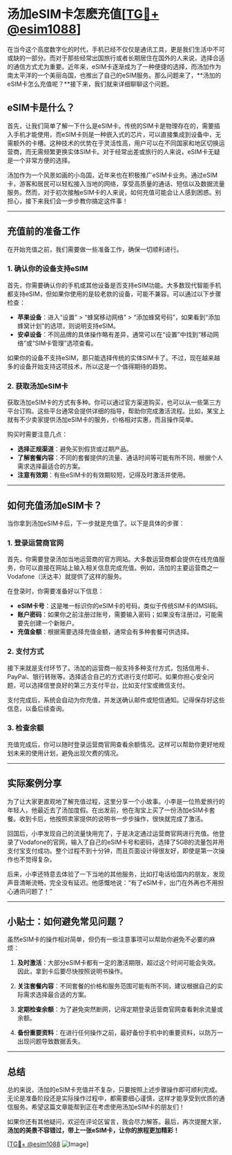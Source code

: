 # 汤加eSIM卡怎麽充值[[TG💪+ @esim1088](https://t.me/s/esim1088)]

在当今这个高度数字化的时代，手机已经不仅仅是通讯工具，更是我们生活中不可或缺的一部分。而对于那些经常出国旅行或者长期居住在国外的人来说，选择合适的通信方式尤为重要。近年来，eSIM卡逐渐成为了一种便捷的选择，而汤加作为南太平洋的一个美丽岛国，也推出了自己的eSIM服务。那么问题来了，**汤加的eSIM卡怎么充值呢？**接下来，我们就来详细聊聊这个问题。

## eSIM卡是什么？

首先，让我们简单了解一下什么是eSIM卡。传统的SIM卡是物理存在的，需要插入手机才能使用，而eSIM卡则是一种嵌入式的芯片，可以直接集成到设备中，无需额外的卡槽。这种技术的优势在于灵活性高，用户可以在不同国家和地区切换运营商，而无需频繁更换实体SIM卡。对于经常出差或旅行的人来说，eSIM卡无疑是一个非常方便的选择。

汤加作为一个风景如画的小岛国，近年来也在积极推广eSIM卡业务。通过eSIM卡，游客和居民可以轻松接入当地的网络，享受高质量的通话、短信以及数据流量服务。然而，对于初次接触eSIM卡的人来说，如何充值可能会让人感到困惑。别担心，接下来我们会一步步教你搞定这件事！

---

## 充值前的准备工作

在开始充值之前，我们需要做一些准备工作，确保一切顺利进行。

### 1. 确认你的设备支持eSIM

首先，你需要确认你的手机或其他设备是否支持eSIM功能。大多数现代智能手机都支持eSIM，但如果你使用的是较老款的设备，可能不兼容。可以通过以下步骤检查：

- **苹果设备**：进入“设置” > “蜂窝移动网络” > “添加蜂窝号码”，如果看到“添加蜂窝计划”的选项，则说明支持eSIM。
- **安卓设备**：不同品牌的具体操作略有差异，通常可以在“设置”中找到“移动网络”或“SIM卡管理”选项查看。

如果你的设备不支持eSIM，那只能选择传统的实体SIM卡了。不过，现在越来越多的设备开始支持这项技术，所以这是一个值得期待的趋势。

### 2. 获取汤加eSIM卡

获取汤加eSIM卡的方式有多种。你可以通过官方渠道购买，也可以从一些第三方平台订购。这些平台通常会提供详细的指导，帮助你完成激活流程。比如，某宝上就有不少卖家提供汤加eSIM卡的服务，价格相对实惠，而且操作简单。

购买时需要注意几点：

- **选择正规渠道**：避免买到假货或过期产品。
- **了解套餐内容**：不同的套餐提供的流量、通话时间等可能有所不同，根据个人需求选择最适合的方案。
- **注意有效期**：有些eSIM卡的有效期较短，记得及时激活并使用。

---

## 如何充值汤加eSIM卡？

当你拿到汤加eSIM卡后，下一步就是充值了。以下是具体的步骤：

### 1. 登录运营商官网

首先，你需要登录汤加当地运营商的官方网站。大多数运营商都会提供在线充值服务，你可以直接在网站上输入相关信息完成充值。例如，汤加的主要运营商之一Vodafone（沃达丰）就提供了这样的服务。

在登录时，你需要准备好以下信息：

- **eSIM卡号**：这是唯一标识你的eSIM卡的号码，类似于传统SIM卡的IMSI码。
- **账户密码**：如果你之前注册过账号，需要输入密码；如果没有注册过，可能需要先创建一个新账户。
- **充值金额**：根据需要选择充值金额，通常会有多种套餐可供选择。

### 2. 支付方式

接下来就是支付环节了。汤加的运营商一般支持多种支付方式，包括信用卡、PayPal、银行转账等。选择适合自己的方式进行支付即可。如果你担心安全问题，可以选择信誉良好的第三方支付平台，比如支付宝或微信支付。

支付完成后，系统会自动为你充值，并发送确认邮件或短信通知。记得保存好这些信息，以备后续查询。

### 3. 检查余额

充值完成后，你可以随时登录运营商官网查看余额情况。这样可以帮助你更好地规划未来的使用计划，避免出现欠费的情况。

---

## 实际案例分享

为了让大家更直观地了解充值过程，这里分享一个小故事。小李是一位热爱旅行的年轻人，他最近去了汤加度假。在出发前，他在淘宝上买了一份汤加eSIM卡套餐。收到卡后，他按照卖家提供的说明书一步步操作，很快就完成了激活。

回国后，小李发现自己的流量快用完了，于是决定通过运营商官网进行充值。他登录了Vodafone的官网，输入了自己的eSIM卡号和密码，选择了5GB的流量包并用支付宝支付成功。整个过程不到十分钟，而且页面设计得很友好，即使是第一次操作也不觉得复杂。

后来，小李还特意去体验了一下当地的其他服务，比如打电话给国内的朋友，发现声音清晰流畅，完全没有延迟。他感慨地说：“有了eSIM卡，出门在外再也不用担心通讯问题了！”

---

## 小贴士：如何避免常见问题？

虽然eSIM卡的操作相对简单，但仍有一些注意事项可以帮助你避免不必要的麻烦：

1. **及时激活**：大部分eSIM卡都有一定的激活期限，超过这个时间可能会失效。因此，拿到卡后要尽快按照说明书操作。
   
2. **关注套餐内容**：不同套餐的价格和服务范围可能有所不同，建议根据自己的实际需求选择最合适的方案。

3. **定期检查余额**：为了避免突然断网，记得定期登录运营商官网查看剩余流量或余额。

4. **备份重要资料**：在进行任何操作之前，最好备份手机中的重要资料，以防万一出现问题导致数据丢失。

---

## 总结

总的来说，汤加的eSIM卡充值并不复杂，只要按照上述步骤操作即可顺利完成。无论是准备阶段还是实际操作过程中，都需要细心谨慎，这样才能享受到优质的通信服务。希望这篇文章能帮到正在考虑使用汤加eSIM卡的朋友们！

如果你还有其他疑问，欢迎在评论区留言，我会尽力解答。最后，再次提醒大家，**汤加的美景不容错过，带上一张eSIM卡，让你的旅程更加精彩！**

[[TG💪+ @esim1088](https://t.me/s/esim1088) ![Image](https://i.postimg.cc/4NQfJmqS/Snipaste-2025-05-13-00-14-12.png)]